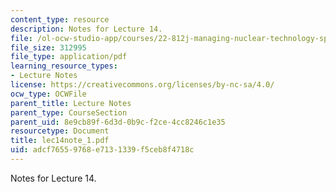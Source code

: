 ```yaml
---
content_type: resource
description: Notes for Lecture 14.
file: /ol-ocw-studio-app/courses/22-812j-managing-nuclear-technology-spring-2004/adcf76559768e7131339f5ceb8f4718c_lec14note_1.pdf
file_size: 312995
file_type: application/pdf
learning_resource_types:
- Lecture Notes
license: https://creativecommons.org/licenses/by-nc-sa/4.0/
ocw_type: OCWFile
parent_title: Lecture Notes
parent_type: CourseSection
parent_uid: 8e9cb89f-6d3d-0b9c-f2ce-4cc8246c1e35
resourcetype: Document
title: lec14note_1.pdf
uid: adcf7655-9768-e713-1339-f5ceb8f4718c
---
```

Notes for Lecture 14.